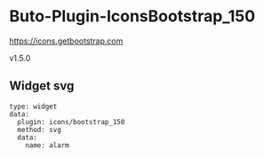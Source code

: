# Buto-Plugin-IconsBootstrap_150

https://icons.getbootstrap.com

v1.5.0

## Widget svg
```
type: widget
data:
  plugin: icons/bootstrap_150
  method: svg
  data:
    name: alarm
```
